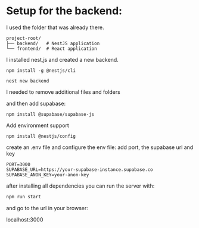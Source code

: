 # Setup for the backend:

I used the folder that was already there.

```shell
project-root/
├── backend/   # NestJS application
└── frontend/  # React application
```

I installed nest,js and created a new backend.

```shell
npm install -g @nestjs/cli
```

```shell
nest new backend
```

I needed to remove additional files and folders

and then add supabase:

```shell
npm install @supabase/supabase-js
```

Add environment support

```shell
npm install @nestjs/config
```

create an .env file and configure the env file: add port, the supabase url and key

```env
PORT=3000
SUPABASE_URL=https://your-supabase-instance.supabase.co
SUPABASE_ANON_KEY=your-anon-key
```

after installing all dependencies you can run the server with:

```sh
npm run start
```

and go to the url in your browser:

localhost:3000

